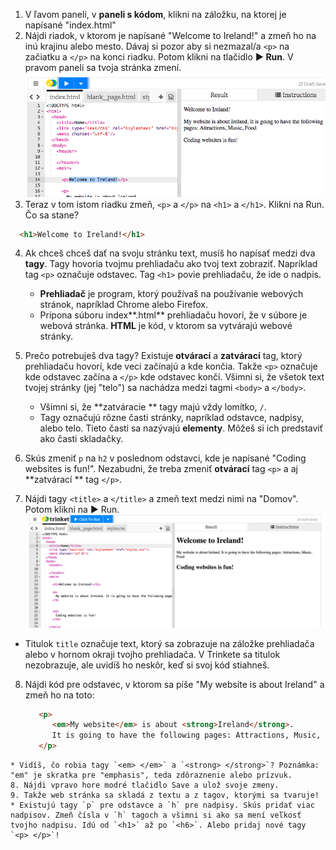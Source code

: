 1. V ľavom paneli, v **paneli s kódom**, klikni na záložku, na ktorej je napísané "index.html"
2. Nájdi riadok, v ktorom je napísané "Welcome to Ireland!" a zmeň ho na inú krajinu alebo mesto. Dávaj si pozor aby si nezmazal/a `<p>` na začiatku a `</p>` na konci riadku. Potom klikni na tlačidlo **► Run**. V pravom paneli sa tvoja stránka zmení. ![](assets/egFirstHtmlCodeRun.png)
3. Teraz v tom istom riadku zmeň, `<p>` a `</p>` na `<h1>` a `</h1>`. Klikni na Run. Čo sa stane?
  ```html
    <h1>Welcome to Ireland!</h1>
  ```
4. Ak chceš chceš dať na svoju stránku text, musíš ho napísať medzi dva **tagy**. Tagy hovoria tvojmu prehliadaču ako tvoj text zobraziť. Napríklad tag `<p>` označuje odstavec. Tag `<h1>` povie prehliadaču, že ide o nadpis.
   * **Prehliadač** je program, ktorý používaš na používanie webových stránok, napríklad Chrome alebo Firefox.
   * Prípona súboru index**.html** prehliadaču hovorí, že v súbore je webová stránka. **HTML** je kód, v ktorom sa vytvárajú webové stránky.
5. Prečo potrebuješ dva tagy? Existuje **otvárací** a **zatvárací** tag, ktorý prehliadaču hovorí, kde veci začínajú a kde končia. Takže `<p>` označuje kde odstavec začína a `</p>` kde odstavec končí. Všimni si, že všetok text tvojej stránky (jej "telo") sa nachádza medzi tagmi `<body>` a `</body>`.
   * Všimni si, že **zatváracie ** tagy majú vždy lomítko, `/`. 
   * Tagy označujú rôzne časti stránky, napríklad odstavce, nadpisy, alebo telo. Tieto časti sa nazývajú **elementy**. Môžeš si ich predstaviť ako časti skladačky.

6. Skús zmeniť `p` na `h2` v poslednom odstavci, kde je napísané "Coding websites is fun!". Nezabudni, že treba zmeniť **otvárací** tag `<p>` a aj **zatvárací ** tag `</p>`.
7. Nájdi tagy `<title>` a `</title>` a zmeň text medzi nimi na "Domov". Potom klikni na ► Run. ![](assets/FirstTagsAndRun.png)
  * Titulok `title` označuje text, ktorý sa zobrazuje na záložke prehliadača alebo v hornom okraji tvojho prehliadača. V Trinkete sa titulok nezobrazuje, ale uvidíš ho neskôr, keď si svoj kód stiahneš.
8. Nájdi kód pre odstavec, v ktorom sa píše "My website is about Ireland" a zmeň ho na toto:
   ```html
      <p>
         <em>My website</em> is about <strong>Ireland</strong>. 
         It is going to have the following pages: Attractions, Music, Food
      </p>
  ```
  * Vidíš, čo robia tagy `<em> </em>` a `<strong> </strong>`? Poznámka: "em" je skratka pre "emphasis", teda zdôraznenie alebo prízvuk.
8. Nájdi vpravo hore modré tlačidlo Save a ulož svoje zmeny.
9. Takže web stránka sa skladá z textu a z tagov, ktorými sa tvaruje!
  * Existujú tagy `p` pre odstavce a `h` pre nadpisy. Skús pridať viac nadpisov. Zmeň čísla v `h` tagoch a všimni si ako sa mení veľkosť tvojho nadpisu. Idú od `<h1>` až po `<h6>`. Alebo pridaj nové tagy `<p> </p>`!





